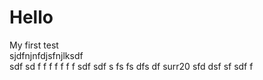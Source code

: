 # Hello
My first test </br>
sjdfnjnfdjsfnjlksdf</br>
sdf
sd
f
f
f
f
f
f
f
sdf
sdf
s
fs
fs
dfs
df
surr20
sfd
dsf
sf
sdf
f
